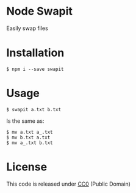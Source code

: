 # Node Swapit

Easily swap files

# Installation
```
$ npm i --save swapit
```

# Usage
```
$ swapit a.txt b.txt
```

Is the same as:

```
$ mv a.txt a_.txt
$ mv b.txt a.txt
$ mv a_.txt b.txt
```


# License

This code is released under
[CC0](http://creativecommons.org/publicdomain/zero/1.0/) (Public Domain)

